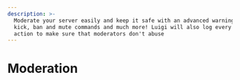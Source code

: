 ```yaml
---
description: >-
  Moderate your server easily and keep it safe with an advanced warning system,
  kick, ban and mute commands and much more! Luigi will also log every staff
  action to make sure that moderators don't abuse
---
```


# Moderation

